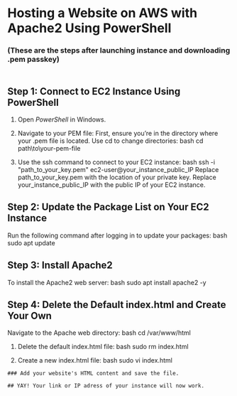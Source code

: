 # Hosting a Website on AWS with Apache2 Using PowerShell
### (These are the steps after launching instance and downloading .pem passkey)<br><br>
## Step 1: Connect to EC2 Instance Using PowerShell
1. Open *PowerShell* in Windows.
2. Navigate to your PEM file:
First, ensure you’re in the directory where your .pem file is located.
Use cd to change directories:
bash
cd path\to\your-pem-file

4. Use the ssh command to connect to your EC2 instance:
   bash
   ssh -i "path_to_your_key.pem" ec2-user@your_instance_public_IP
Replace path_to_your_key.pem with the location of your private key.
Replace your_instance_public_IP with the public IP of your EC2 instance.
## Step 2: Update the Package List on Your EC2 Instance
Run the following command after logging in to update your packages:
bash
sudo apt update

## Step 3: Install Apache2
To install the Apache2 web server:
bash
sudo apt install apache2 -y

## Step 4: Delete the Default index.html and Create Your Own
Navigate to the Apache web directory:
bash
cd /var/www/html

1. Delete the default index.html file:
bash
sudo rm index.html

2. Create a new index.html file:
bash
sudo vi index.html
```
### Add your website's HTML content and save the file.

## YAY! Your link or IP adress of your instance will now work.
